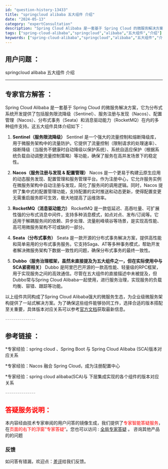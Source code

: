 ```yaml
---
id: "question-history-13433"
title: "springcloud alibaba 五大组件 介绍"
date: "2024-05-13"
category: "expertConsultation"
description: "Spring Cloud Alibaba 是一套基于 Spring Cloud 的微服务解决方案，它为分布式系统开发提供了包括服务限流降级（Sentinel）、服务注册与发现（Nacos）、配置管理（Nacos）、分布式事务（Seata）和消息驱动能力（RocketMQ）在内的多种组件支持。这五大组"
tags: ["spring-cloud-alibaba","springcloud","alibaba","五大组件","介绍"]
keywords: ["spring-cloud-alibaba","springcloud","alibaba","五大组件","介绍"]
---
```


## 用户问题 ： 
 springcloud alibaba 五大组件 介绍  

---------------
## 专家官方解答 ：

Spring Cloud Alibaba 是一套基于 Spring Cloud 的微服务解决方案，它为分布式系统开发提供了包括服务限流降级（Sentinel）、服务注册与发现（Nacos）、配置管理（Nacos）、分布式事务（Seata）和消息驱动能力（RocketMQ）在内的多种组件支持。这五大组件具体介绍如下：

1. **Sentinel（服务限流降级）**
   Sentinel 是一个强大的流量控制和熔断降级库，用于微服务架构中的流量防护。它提供了流量控制（限制请求的处理速率）、熔断降级（当服务不健康时自动降级以保护系统）、系统自适应保护（根据系统负载自动调整流量控制策略）等功能，确保了服务在高并发场景下的稳定性。

2. **Nacos（服务注册与发现 & 配置管理）**
   Nacos 是一个更易于构建云原生应用的动态服务发现、配置管理和服务管理平台。作为注册中心，它允许服务实例在微服务架构中自动注册与发现，简化了服务间的调用逻辑。同时，Nacos 提供了集中式的配置管理功能，支持配置的实时推送和动态更新，使得配置变更无需重启服务即可生效，极大地提高了运维效率。

3. **RocketMQ（消息驱动能力）**
   RocketMQ 是一款低延迟、高吞吐量、可扩展性强的分布式消息中间件，支持多种消息模式，如点对点、发布/订阅等。它适用于解耦服务间的依赖、异步处理、流量削峰填谷等场景，是实现高性能、高可用微服务架构不可或缺的一部分。

4. **Seata（分布式事务）**
   Seata 是一款开源的分布式事务解决方案，提供高性能和简单易用的分布式事务服务。它支持Saga、AT等多种事务模式，帮助开发者解决微服务架构下数据一致性的问题，确保分布式事务的最终一致性。

5. **Dubbo（服务治理框架，虽然未直接提及为五大组件之一，但在实际使用中与SCA紧密相关）**
   Dubbo 是阿里巴巴开源的一款高性能、轻量级的RPC框架，用于实现服务之间的高效通信。尽管在五大组件的直接描述中未被提及，但Dubbo常与Spring Cloud Alibaba一起使用，进行服务治理，实现服务的负载均衡、容错、跟踪等功能。

以上组件共同构成了Spring Cloud Alibaba强大的微服务生态，为企业级微服务架构提供了一站式解决方案。为了确保这些组件能够协同工作，选择合适的版本搭配至关重要，具体版本对应关系可以参考[官方文档](https://sca.aliyun.com/docs/2023/overview/version-explain/)获取最新信息。


<font color="#949494">---------------</font> 


## 参考链接 ：

*专家经验：spring cloud 、Spring Boot 与 Spring Cloud Alibaba (SCA)版本对应关系 
 
 *专家经验：Nacos 融合 Spring Cloud，成为注册配置中心 
 
 *专家经验：spring cloud alibaba(SCA)与 下层集成实现的各个组件的版本对应关系 


 <font color="#949494">---------------</font> 
 


## <font color="#FF0000">答疑服务说明：</font> 

本内容经由技术专家审阅的用户问答的镜像生成，我们提供了<font color="#FF0000">专家智能答疑服务</font>，在<font color="#FF0000">页面的右下的浮窗”专家答疑“</font>。您也可以访问 : [全局专家答疑](https://answer.opensource.alibaba.com/docs/intro) 。 咨询其他产品的的问题

### 反馈
如问答有错漏，欢迎点：[差评](https://ai.nacos.io/user/feedbackByEnhancerGradePOJOID?enhancerGradePOJOId=13439)给我们反馈。
